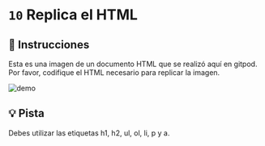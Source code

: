 # `10` Replica el HTML

## 📝 Instrucciones

Esta es una imagen de un documento HTML que se realizó aquí en gitpod. Por favor, codifique el HTML necesario para replicar la imagen.

![demo](https://github.com/4GeeksAcademy/html-tutorial-exercises-course/blob/master/.learn/assets/10-replicate-html.png?raw=true)

## 💡 Pista

Debes utilizar las etiquetas h1, h2, ul, ol, li, p y a.
